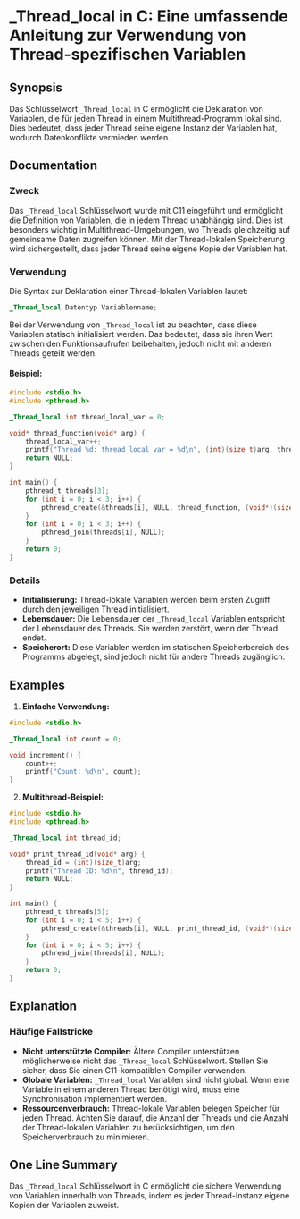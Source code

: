 <!--
Meta Description: # _Thread_local in C: Eine umfassende Anleitung zur Verwendung von Thread-spezifischen Variablen ## Synopsis Das Schlüsselwort `_Thread_local` in C er...
Meta Keywords: thread, variablen, _thread_local, threads, int
-->

# _Thread_local in C: Eine umfassende Anleitung zur Verwendung von Thread-spezifischen Variablen

## Synopsis
Das Schlüsselwort `_Thread_local` in C ermöglicht die Deklaration von Variablen, die für jeden Thread in einem Multithread-Programm lokal sind. Dies bedeutet, dass jeder Thread seine eigene Instanz der Variablen hat, wodurch Datenkonflikte vermieden werden.

## Documentation
### Zweck
Das `_Thread_local` Schlüsselwort wurde mit C11 eingeführt und ermöglicht die Definition von Variablen, die in jedem Thread unabhängig sind. Dies ist besonders wichtig in Multithread-Umgebungen, wo Threads gleichzeitig auf gemeinsame Daten zugreifen können. Mit der Thread-lokalen Speicherung wird sichergestellt, dass jeder Thread seine eigene Kopie der Variablen hat.

### Verwendung
Die Syntax zur Deklaration einer Thread-lokalen Variablen lautet:

```c
_Thread_local Datentyp Variablenname;
```

Bei der Verwendung von `_Thread_local` ist zu beachten, dass diese Variablen statisch initialisiert werden. Das bedeutet, dass sie ihren Wert zwischen den Funktionsaufrufen beibehalten, jedoch nicht mit anderen Threads geteilt werden.

#### Beispiel:
```c
#include <stdio.h>
#include <pthread.h>

_Thread_local int thread_local_var = 0;

void* thread_function(void* arg) {
    thread_local_var++;
    printf("Thread %d: thread_local_var = %d\n", (int)(size_t)arg, thread_local_var);
    return NULL;
}

int main() {
    pthread_t threads[3];
    for (int i = 0; i < 3; i++) {
        pthread_create(&threads[i], NULL, thread_function, (void*)(size_t)i);
    }
    for (int i = 0; i < 3; i++) {
        pthread_join(threads[i], NULL);
    }
    return 0;
}
```

### Details
- **Initialisierung:** Thread-lokale Variablen werden beim ersten Zugriff durch den jeweiligen Thread initialisiert.
- **Lebensdauer:** Die Lebensdauer der `_Thread_local` Variablen entspricht der Lebensdauer des Threads. Sie werden zerstört, wenn der Thread endet.
- **Speicherort:** Diese Variablen werden im statischen Speicherbereich des Programms abgelegt, sind jedoch nicht für andere Threads zugänglich.

## Examples
1. **Einfache Verwendung:**

```c
#include <stdio.h>

_Thread_local int count = 0;

void increment() {
    count++;
    printf("Count: %d\n", count);
}
```

2. **Multithread-Beispiel:**

```c
#include <stdio.h>
#include <pthread.h>

_Thread_local int thread_id;

void* print_thread_id(void* arg) {
    thread_id = (int)(size_t)arg;
    printf("Thread ID: %d\n", thread_id);
    return NULL;
}

int main() {
    pthread_t threads[5];
    for (int i = 0; i < 5; i++) {
        pthread_create(&threads[i], NULL, print_thread_id, (void*)(size_t)i);
    }
    for (int i = 0; i < 5; i++) {
        pthread_join(threads[i], NULL);
    }
    return 0;
}
```

## Explanation
### Häufige Fallstricke
- **Nicht unterstützte Compiler:** Ältere Compiler unterstützen möglicherweise nicht das `_Thread_local` Schlüsselwort. Stellen Sie sicher, dass Sie einen C11-kompatiblen Compiler verwenden.
- **Globale Variablen:** `_Thread_local` Variablen sind nicht global. Wenn eine Variable in einem anderen Thread benötigt wird, muss eine Synchronisation implementiert werden.
- **Ressourcenverbrauch:** Thread-lokale Variablen belegen Speicher für jeden Thread. Achten Sie darauf, die Anzahl der Threads und die Anzahl der Thread-lokalen Variablen zu berücksichtigen, um den Speicherverbrauch zu minimieren.

## One Line Summary
Das `_Thread_local` Schlüsselwort in C ermöglicht die sichere Verwendung von Variablen innerhalb von Threads, indem es jeder Thread-Instanz eigene Kopien der Variablen zuweist.